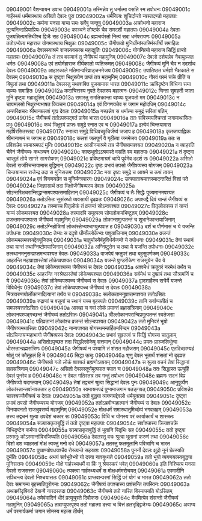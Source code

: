 09049001	वैशम्पायन उवाच
09049001a	तस्मिन्नेव तु धर्मात्मा वसति स्म तपोधनः
09049001c	गार्हस्थ्यं धर्ममास्थाय असितो देवलः पुरा
09049002a	धर्मनित्यः शुचिर्दान्तो न्यस्तदण्डो महातपाः
09049002c	कर्मणा मनसा वाचा समः सर्वेषु जन्तुषु
09049003a	अक्रोधनो महाराज तुल्यनिन्दाप्रियाप्रियः
09049003c	काञ्चने लोष्टके चैव समदर्शी महातपाः
09049004a	देवताः पूजयन्नित्यमतिथींश्च द्विजैः सह
09049004c	ब्रह्मचर्यरतो नित्यं सदा धर्मपरायणः
09049005a	ततोऽभ्येत्य महाराज योगमास्थाय भिक्षुकः
09049005c	जैगीषव्यो मुनिर्धीमांस्तस्मिंस्तीर्थे समाहितः
09049006a	देवलस्याश्रमे राजन्न्यवसत्स महाद्युतिः
09049006c	योगनित्यो महाराज सिद्धिं प्राप्तो महातपाः
09049007a	तं तत्र वसमानं तु जैगीषव्यं महामुनिम्
09049007c	देवलो दर्शयन्नेव नैवायुञ्जत धर्मतः
09049008a	एवं तयोर्महाराज दीर्घकालो व्यतिक्रमत्
09049008c	जैगीषव्यं मुनिं चैव न ददर्शाथ देवलः
09049009a	आहारकाले मतिमान्परिव्राड्जनमेजय
09049009c	उपातिष्ठत धर्मज्ञो भैक्षकाले स देवलम्
09049010a	स दृष्ट्वा भिक्षुरूपेण प्राप्तं तत्र महामुनिम्
09049010c	गौरवं परमं चक्रे प्रीतिं च विपुलां तथा
09049011a	देवलस्तु यथाशक्ति पूजयामास भारत
09049011c	ऋषिदृष्टेन विधिना समा बह्व्यः समाहितः
09049012a	कदाचित्तस्य नृपते देवलस्य महात्मनः
09049012c	चिन्ता सुमहती जाता मुनिं दृष्ट्वा महाद्युतिम्
09049013a	समास्तु समतिक्रान्ता बह्व्यः पूजयतो मम
09049013c	न चायमलसो भिक्षुरभ्यभाषत किञ्चन
09049014a	एवं विगणयन्नेव स जगाम महोदधिम्
09049014c	अन्तरिक्षचरः श्रीमान्कलशं गृह्य देवलः
09049015a	गच्छन्नेव स धर्मात्मा समुद्रं सरितां पतिम्
09049015c	जैगीषव्यं ततोऽपश्यद्गतं प्रागेव भारत
09049016a	ततः सविस्मयश्चिन्तां जगामाथासितः प्रभुः
09049016c	कथं भिक्षुरयं प्राप्तः समुद्रे स्नात एव च
09049017a	इत्येवं चिन्तयामास महर्षिरसितस्तदा
09049017c	स्नात्वा समुद्रे विधिवच्छुचिर्जप्यं जजाप ह
09049018a	कृतजप्याह्निकः श्रीमानाश्रमं च जगाम ह
09049018c	कलशं जलपूर्णं वै गृहीत्वा जनमेजय
09049019a	ततः स प्रविशन्नेव स्वमाश्रमपदं मुनिः
09049019c	आसीनमाश्रमे तत्र जैगीषव्यमपश्यत
09049020a	न व्याहरति चैवैनं जैगीषव्यः कथञ्चन
09049020c	काष्ठभूतोऽऽश्रमपदे वसति स्म महातपाः
09049021a	तं दृष्ट्वा चाप्लुतं तोये सागरे सागरोपमम्
09049021c	प्रविष्टमाश्रमं चापि पूर्वमेव ददर्श सः
09049022a	असितो देवलो राजंश्चिन्तयामास बुद्धिमान्
09049022c	दृष्टः प्रभावं तपसो जैगीषव्यस्य योगजम्
09049023a	चिन्तयामास राजेन्द्र तदा स मुनिसत्तमः
09049023c	मया दृष्टः समुद्रे च आश्रमे च कथं त्वयम्
09049024a	एवं विगणयन्नेव स मुनिर्मन्त्रपारगः
09049024c	उत्पपाताश्रमात्तस्मादन्तरिक्षं विशां पते
09049024e	जिज्ञासार्थं तदा भिक्षोर्जैगीषव्यस्य देवलः
09049025a	सोऽन्तरिक्षचरान्सिद्धान्समपश्यत्समाहितान्
09049025c	जैगीषव्यं च तैः सिद्धैः पूज्यमानमपश्यत
09049026a	ततोऽसितः सुसंरब्धो व्यवसायी दृढव्रतः
09049026c	अपश्यद्वै दिवं यान्तं जैगीषव्यं स देवलः
09049027a	तस्माच्च पितृलोकं तं व्रजन्तं सोऽन्वपश्यत
09049027c	पितृलोकाच्च तं यान्तं याम्यं लोकमपश्यत
09049028a	तस्मादपि समुत्पत्य सोमलोकमभिष्टुतम्
09049028c	व्रजन्तमन्वपश्यत्स जैगीषव्यं महामुनिम्
09049029a	लोकान्समुत्पतन्तं च शुभानेकान्तयाजिनाम्
09049029c	ततोऽग्निहोत्रिणां लोकांस्तेभ्यश्चाप्युत्पपात ह
09049030a	दर्शं च पौर्णमासं च ये यजन्ति तपोधनाः
09049030c	तेभ्यः स ददृशे धीमाँल्लोकेभ्यः पशुयाजिनाम्
09049030e	व्रजन्तं लोकममलमपश्यद्देवपूजितम्
09049031a	चातुर्मास्यैर्बहुविधैर्यजन्ते ये तपोधनाः
09049031c	तेषां स्थानं तथा यान्तं तथाग्निष्टोमयाजिनाम्
09049032a	अग्निष्टुतेन च तथा ये यजन्ति तपोधनाः
09049032c	तत्स्थानमनुसम्प्राप्तमन्वपश्यत देवलः
09049033a	वाजपेयं क्रतुवरं तथा बहुसुवर्णकम्
09049033c	आहरन्ति महाप्राज्ञास्तेषां लोकेष्वपश्यत
09049034a	यजन्ते पुण्डरीकेण राजसूयेन चैव ये
09049034c	तेषां लोकेष्वपश्यच्च जैगीषव्यं स देवलः
09049035a	अश्वमेधं क्रतुवरं नरमेधं तथैव च
09049035c	आहरन्ति नरश्रेष्ठास्तेषां लोकेष्वपश्यत
09049036a	सर्वमेधं च दुष्प्रापं तथा सौत्रामणिं च ये
09049036c	तेषां लोकेष्वपश्यच्च जैगीषव्यं स देवलः
09049037a	द्वादशाहैश्च सत्रैर्ये यजन्ते विविधैर्नृप
09049037c	तेषां लोकेष्वपश्यच्च जैगीषव्यं स देवलः
09049038a	मित्रावरुणयोर्लोकानादित्यानां तथैव च
09049038c	सलोकतामनुप्राप्तमपश्यत ततोऽसितः
09049039a	रुद्राणां च वसूनां च स्थानं यच्च बृहस्पतेः
09049039c	तानि सर्वाण्यतीतं च समपश्यत्ततोऽसितः
09049040a	आरुह्य च गवां लोकं प्रयान्तं ब्रह्मसत्रिणाम्
09049040c	लोकानपश्यद्गच्छन्तं जैगीषव्यं ततोऽसितः
09049041a	त्रीँल्लोकानपरान्विप्रमुत्पतन्तं स्वतेजसा
09049041c	पतिव्रतानां लोकांश्च व्रजन्तं सोऽन्वपश्यत
09049042a	ततो मुनिवरं भूयो जैगीषव्यमथासितः
09049042c	नान्वपश्यत योगस्थमन्तर्हितमरिन्दम
09049043a	सोऽचिन्तयन्महाभागो जैगीषव्यस्य देवलः
09049043c	प्रभावं सुव्रतत्वं च सिद्धिं योगस्य चातुलाम्
09049044a	असितोऽपृच्छत तदा सिद्धाँल्लोकेषु सत्तमान्
09049044c	प्रयतः प्राञ्जलिर्भूत्वा धीरस्तान्ब्रह्मसत्रिणः
09049045a	जैगीषव्यं न पश्यामि तं शंसत महौजसम्
09049045c	एतदिच्छाम्यहं श्रोतुं परं कौतूहलं हि मे
09049046	सिद्धा ऊचुः
09049046a	शृणु देवल भूतार्थं शंसतां नो दृढव्रत
09049046c	जैगीषव्यो गतो लोकं शाश्वतं ब्रह्मणोऽव्ययम्
09049047a	स श्रुत्वा वचनं तेषां सिद्धानां ब्रह्मसत्रिणाम्
09049047c	असितो देवलस्तूर्णमुत्पपात पपात च
09049048a	ततः सिद्धास्त ऊचुर्हि देवलं पुनरेव ह
09049048c	न देवल गतिस्तत्र तव गन्तुं तपोधन
09049048e	ब्रह्मणः सदनं विप्र जैगीषव्यो यदाप्तवान्
09049049a	तेषां तद्वचनं श्रुत्वा सिद्धानां देवलः पुनः
09049049c	आनुपूर्व्येण लोकांस्तान्सर्वानवततार ह
09049050a	स्वमाश्रमपदं पुण्यमाजगाम पतङ्गवत्
09049050c	प्रविशन्नेव चापश्यज्जैगीषव्यं स देवलः
09049051a	ततो बुद्ध्या व्यगणयद्देवलो धर्मयुक्तया
09049051c	दृष्ट्वा प्रभावं तपसो जैगीषव्यस्य योगजम्
09049052a	ततोऽब्रवीन्महात्मानं जैगीषव्यं स देवलः
09049052c	विनयावनतो राजन्नुपसर्प्य महामुनिम्
09049052e	मोक्षधर्मं समास्थातुमिच्छेयं भगवन्नहम्
09049053a	तस्य तद्वचनं श्रुत्वा उपदेशं चकार सः
09049053c	विधिं च योगस्य परं कार्याकार्यं च शास्त्रतः
09049054a	सन्न्यासकृतबुद्धिं तं ततो दृष्ट्वा महातपाः
09049054c	सर्वाश्चास्य क्रियाश्चक्रे विधिदृष्टेन कर्मणा
09049055a	सन्न्यासकृतबुद्धिं तं भूतानि पितृभिः सह
09049055c	ततो दृष्ट्वा प्ररुरुदुः कोऽस्मान्संविभजिष्यति
09049056a	देवलस्तु वचः श्रुत्वा भूतानां करुणं तथा
09049056c	दिशो दश व्याहरतां मोक्षं त्यक्तुं मनो दधे
09049057a	ततस्तु फलमूलानि पवित्राणि च भारत
09049057c	पुष्पाण्योषधयश्चैव रोरूयन्ते सहस्रशः
09049058a	पुनर्नो देवलः क्षुद्रो नूनं छेत्स्यति दुर्मतिः
09049058c	अभयं सर्वभूतेभ्यो यो दत्त्वा नावबुध्यते
09049059a	ततो भूयो व्यगणयत्स्वबुद्ध्या मुनिसत्तमः
09049059c	मोक्षे गार्हस्थ्यधर्मे वा किं नु श्रेयस्करं भवेत्
09049060a	इति निश्चित्य मनसा देवलो राजसत्तम
09049060c	त्यक्त्वा गार्हस्थ्यधर्मं स मोक्षधर्ममरोचयत्
09049061a	एवमादीनि सञ्चिन्त्य देवलो निश्चयात्ततः
09049061c	प्राप्तवान्परमां सिद्धिं परं योगं च भारत
09049062a	ततो देवाः समागम्य बृहस्पतिपुरोगमाः
09049062c	जैगीषव्यं तपश्चास्य प्रशंसन्ति तपस्विनः
09049063a	अथाब्रवीदृषिवरो देवान्वै नारदस्तदा
09049063c	जैगीषव्ये तपो नास्ति विस्मापयति योऽसितम्
09049064a	तमेवंवादिनं धीरं प्रत्यूचुस्ते दिवौकसः
09049064c	मैवमित्येव शंसन्तो जैगीषव्यं महामुनिम्
09049065a	तत्राप्युपस्पृश्य ततो महात्मा दत्त्वा च वित्तं हलभृद्द्विजेभ्यः
09049065c	अवाप्य धर्मं परमार्यकर्मा जगाम सोमस्य महत्स तीर्थम्
